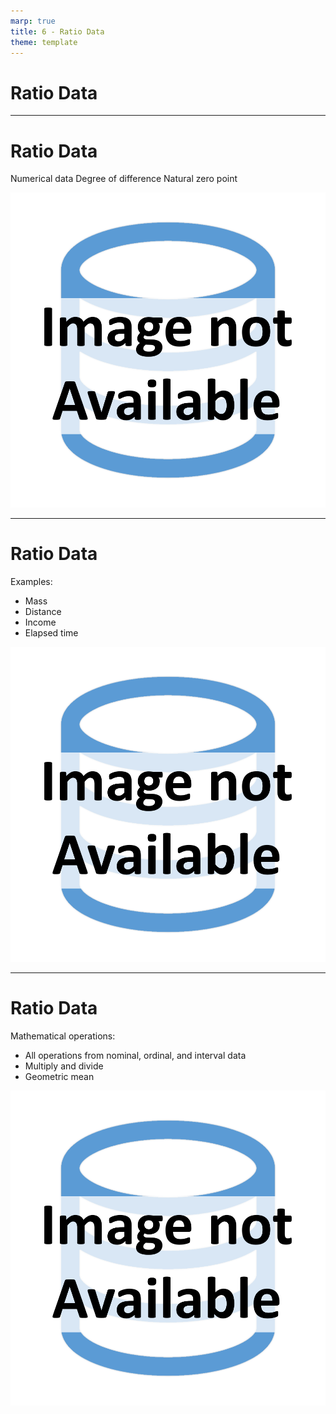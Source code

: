 ```yaml
---
marp: true
title: 6 - Ratio Data
theme: template
---
```


<!-- _class: title-only -->

# Ratio Data

---

<!-- _class: title-two-content-left-center -->

# Ratio Data

Numerical data
Degree of difference
Natural zero point

![image An icon of a scale in a minimalist style](images/placeholder.png)

---

<!-- _class: title-two-content-left-center -->

# Ratio Data

Examples:
- Mass
- Distance
- Income
- Elapsed time

![image An icon of a scale in a minimalist style](images/placeholder.png)

---

<!-- _class: title-two-content-left-center -->

# Ratio Data

Mathematical operations:
- All operations from nominal, ordinal, and interval data
- Multiply and divide
- Geometric mean

![image An icon of a calculator in a minimalist style](images/placeholder.png)